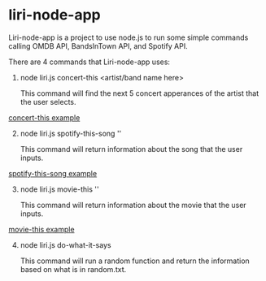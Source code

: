 # liri-node-app

Liri-node-app is a project to use node.js to run some simple commands calling OMDB API, BandsInTown API, and Spotify API.

There are 4 commands that Liri-node-app uses:

1) node liri.js concert-this <artist/band name here>

	This command will find the next 5 concert apperances of the 	artist that the user selects.

[concert-this example](https://github.com/olsonathan/liri-node-app/blob/master/assets/bands.PNG)

2) node liri.js spotify-this-song '<song name here>'

	This command will return information about the song that the 	user inputs.

[spotify-this-song example](https://github.com/olsonathan/liri-node-app/blob/master/assets/example1.PNG)

3) node liri.js movie-this '<movie name here>'

	This command will return information about the movie that 	the user inputs.

[movie-this example](https://github.com/olsonathan/liri-node-app/blob/master/assets/OMDB.PNG)


4) node liri.js do-what-it-says

	This command will run a random function and return the 	information based on what is in random.txt.





 





